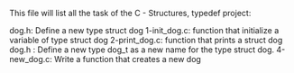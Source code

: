 This file will list all the task of the C - Structures, typedef project:

dog.h: Define a new type struct dog
1-init_dog.c: function that initialize a variable of type struct dog
2-print_dog.c: function that prints a struct dog
dog.h : Define a new type dog_t as a new name for the type struct dog.
4-new_dog.c: Write a function that creates a new dog
